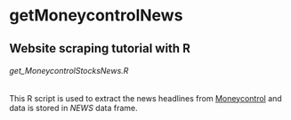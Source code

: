 # getMoneycontrolNews

## Website scraping tutorial with R 

###### get_MoneycontrolStocksNews.R

This R script is used to extract the  news headlines from [Moneycontrol](http://moneycontrol.com/news) and  data is stored in *NEWS* data frame.
